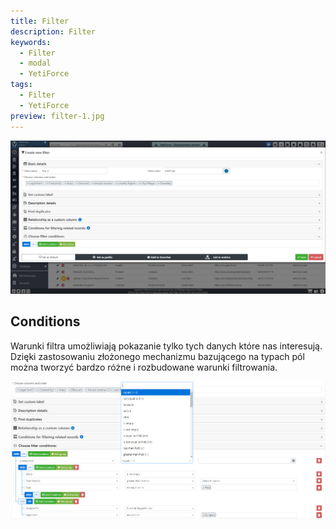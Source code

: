 ```yaml
---
title: Filter
description: Filter
keywords:
  - Filter
  - modal
  - YetiForce
tags:
  - Filter
  - YetiForce
preview: filter-1.jpg
---
```


![filter-1.jpg](filter-1.jpg)

## Conditions

Warunki filtra umożliwiają pokazanie tylko tych danych które nas interesują. Dzięki zastosowaniu złożonego mechanizmu bazującego na typach pól można tworzyć bardzo różne i rozbudowane warunki filtrowania.

![filter-conditions-1.jpg](filter-conditions-1.jpg)
